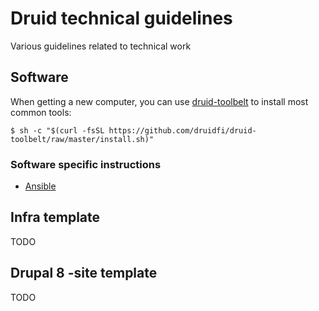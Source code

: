 # Druid technical guidelines
Various guidelines related to technical work

## Software

When getting a new computer, you can use [druid-toolbelt](https://github.com/druidfi/druid-toolbelt) to install most common tools: 

```
$ sh -c "$(curl -fsSL https://github.com/druidfi/druid-toolbelt/raw/master/install.sh)"
```

### Software specific instructions

- [Ansible](ansible.md)

## Infra template

TODO

## Drupal 8 -site template

TODO
